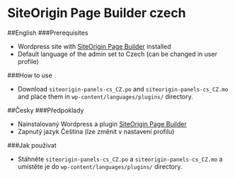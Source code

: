 # SiteOrigin Page Builder czech

##English
###Prerequisites 
  * Wordpress site with [SiteOrigin Page Builder](https://wordpress.org/plugins/siteorigin-panels/) installed 
  * Default language of the admin set to Czech (can be changed in user profile)

###How to use
  * Download `siteorigin-panels-cs_CZ.po` and `siteorigin-panels-cs_CZ.mo` and place them in `wp-content/languages/plugins/` directory.

##Česky
###Předpoklady
  * Nainstalovaný Wordpress a plugin [SiteOrigin Page Builder](https://wordpress.org/plugins/siteorigin-panels/)
  * Zapnutý jazyk Čeština (lze změnit v nastavení profilu)

###Jak používat
  * Stáhněte `siteorigin-panels-cs_CZ.po` a `siteorigin-panels-cs_CZ.mo` a umístěte je do `wp-content/languages/plugins/` directory.
